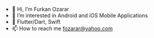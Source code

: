 - 👋 Hi, I’m Furkan Ozarar
- 👀 I’m interested in Android and iOS Mobile Applications
- 🌱 Flutter/Dart, Swift
- 📫 How to reach me fozarar@yahoo.com

<!---
fozarar/fozarar is a ✨ special ✨ repository because its `README.md` (this file) appears on your GitHub profile.
You can click the Preview link to take a look at your changes.
--->
